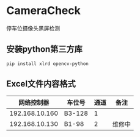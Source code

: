 # CameraCheck
停车位摄像头黑屏检测

## 安装python第三方库
`pip install xlrd opencv-python`

## Excel文件内容格式

| 网络控制器 | 车位号 | 通道 | 备注
| ---- | ---- | ---- | ---- | 
| 192.168.10.160 | B3-128 | 1 |  |
| 192.168.10.130 | B1-98 | 2 | 维修中 |